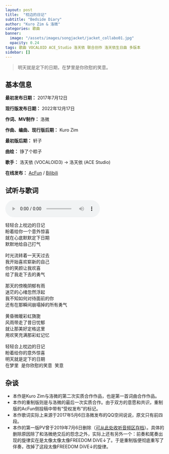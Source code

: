 ```yaml
---
layout: post
title:  "枕边的日记"
subtitle: "Bedside Diary"
author: "Kuro Zim & 洛微"
categories: 歌曲
banner: 
  image: "/assets/images/songjacket/jacket_collabo01.jpg"
  opacity: 0.24
tags: 歌曲 VOCALOID ACE_Studio 洛天依 联合创作 洛天依生日曲 多版本
sidebar: []
---
```


> 明天就是定下的日期，在梦里是你欣慰的笑意。

## 基本信息

**最初发布日期：** 2017年7月12日

**现行版发布日期：** 2022年12月17日

**作词、MV制作：** 洛微

**作曲、编曲、现行版后期：** Kuro Zim

**最初版后期：** 轩子

**曲绘：** 铮了个粽子

**歌手：** 洛天依 (VOCALOID3) → 洛天依 (ACE Studio)

**在线发布：** [AcFun](https://www.acfun.cn/v/ac39805031) / [Bilibili](https://www.bilibili.com/video/BV1av4y1m7Bk)

## 试听与歌词

<audio controls><source src="/assets/audio/collab01.mp3" type="audio/mp3"></audio>

<pre>
轻轻合上枕边的日记
盼着给你一个意外惊喜
就在心底默默定下日期
默默地给自己打气

时光流转着一天天过去
我开始喜欢崭新的自己
你的笑颜让我欢喜
给了我走下去的勇气

那天的傍晚阴郁有雨
迷茫的心绪忽然浮起
我不知如何对待面前的你
还有在那瞬间崩塌掉的所有勇气

黄昏微暖彩虹旖旎
风雨带走了昔日忧郁
就让那美好定格这里
用欢笑充满那彩虹记忆

轻轻合上枕边的日记
盼着给你的意外惊喜
明天就是定下的日期
在梦里 是你欣慰的笑意 笑意
</pre>

## 杂谈

* 本作是Kuro Zim与洛微的第二次实质合作作品，也是第一首词曲合作作品。
* 本作的重制版则是与洛微的最后一次实质合作。由于双方的意愿和共识，重制版的AcFun侧投稿中带有“受权发布”的标记。
* 本作歌词实际上来源于2017年5月6日洛微发布的QQ空间说说，原文只有前四段。
* 本作的第一版PV曾于2019年7月6日删除（[可从此处收听音频区存档](https://www.bilibili.com/audio/au37572)）。具体的删除原因除了和洛微绝交后的怨念之外，实际上还有另外一个：前奏和尾奏出现的旋律实在是太像太像太像FREEDOM DiVE↓了。于是重制版便彻底重写了伴奏，改掉了这段太像FREEDOM DiVE↓的旋律。